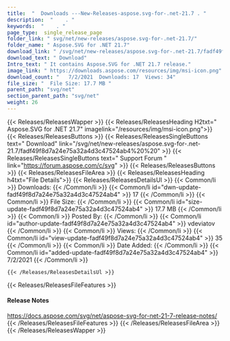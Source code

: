```yaml
---
title:  "  Downloads ---New-Releases-aspose.svg-for-.net-21.7 . " 
description:  "    . " 
keywords:  "    . " 
page_type:  single_release_page
folder_link: " svg/net/new-releases/aspose.svg-for-.net-21.7/"
folder_name: " Aspose.SVG for .NET 21.7"
download_link: " /svg/net/new-releases/aspose.svg-for-.net-21.7/fadf49f8d7a24e75a32a4d3c47524ab4"
download_text: " Download"
Intro_text: " It contains Aspose.SVG for .NET 21.7 release."
image_link: " https://downloads.aspose.com/resources/img/msi-icon.png"
download_count: "   7/2/2021  Downloads: 17  Views: 34"
file_size: "  File Size: 17.7 MB "
parent_path: "svg/net"
section_parent_path: "svg/net"
weight: 26 
---
```


{{< Releases/ReleasesWapper >}}
  {{< Releases/ReleasesHeading H2txt=" Aspose.SVG for .NET 21.7" imagelink="/resources/img/msi-icon.png">}}
  {{< Releases/ReleasesButtons >}}
    {{< Releases/ReleasesSingleButtons text=" Download" link="/svg/net/new-releases/aspose.svg-for-.net-21.7/fadf49f8d7a24e75a32a4d3c47524ab4%20%20" >}}
    {{< Releases/ReleasesSingleButtons text=" Support Forum " link="https://forum.aspose.com/c/svg" >}}
  {{< Releases/ReleasesButtons >}}
  {{< Releases/ReleasesFileArea >}}
    {{< Releases/ReleasesHeading h4txt="File Details">}}
    {{< Releases/ReleasesDetailsUl >}}
            {{< Common/li  >}} Downloads: {{< /Common/li >}} 
      {{< Common/li id="dwn-update-fadf49f8d7a24e75a32a4d3c47524ab4" >}} 17 {{< /Common/li >}} 
      {{< Common/li  >}} File Size: {{< /Common/li >}} 
      {{< Common/li id="size-update-fadf49f8d7a24e75a32a4d3c47524ab4" >}} 17.7 MB {{< /Common/li >}} 
      {{< Common/li  >}} Posted By: {{< /Common/li >}} 
      {{< Common/li id="author-update-fadf49f8d7a24e75a32a4d3c47524ab4" >}} vdeviatov {{< /Common/li >}} 
      {{< Common/li  >}} Views: {{< /Common/li >}} 
      {{< Common/li id="view-update-fadf49f8d7a24e75a32a4d3c47524ab4" >}} 35 {{< /Common/li >}} 
      {{< Common/li  >}} Date Added: {{< /Common/li >}} 
      {{< Common/li id="added-update-fadf49f8d7a24e75a32a4d3c47524ab4" >}} 7/2/2021 {{< /Common/li >}} 

    {{< /Releases/ReleasesDetailsUl >}}

  {{< Releases/ReleasesFileFeatures >}}
      <h4>Release Notes</h4><div><a href="https://docs.aspose.com/svg/net/aspose-svg-for-net-21-7-release-notes/">https://docs.aspose.com/svg/net/aspose-svg-for-net-21-7-release-notes/ </a></div>
  {{< /Releases/ReleasesFileFeatures >}}
 {{< /Releases/ReleasesFileArea >}}
{{< /Releases/ReleasesWapper >}}


